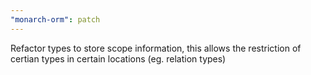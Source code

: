 ```yaml
---
"monarch-orm": patch
---
```


Refactor types to store scope information, this allows the restriction of certian types in certain locations (eg. relation types)
